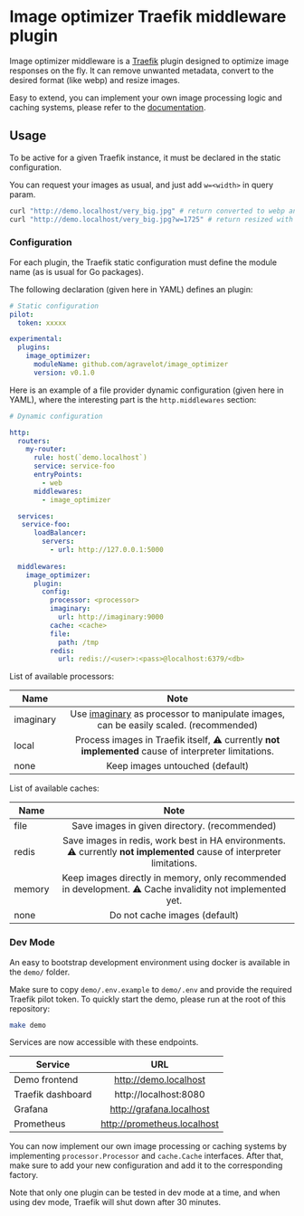 # Image optimizer Traefik middleware plugin

Image optimizer middleware is a [Traefik](https://traefik.io) plugin designed to optimize image responses on the fly.
It can remove unwanted metadata, convert to the desired format (like webp) and resize images.

Easy to extend, you can implement your own image processing logic and caching systems, please refer to the [documentation](https://doc.traefik.io/traefik/plugins/).

## Usage

To be active for a given Traefik instance, it must be declared in the static configuration.

You can request your images as usual, and just add `w=<width>` in query param.
```bash 
curl "http://demo.localhost/very_big.jpg" # return converted to webp and without metadata 
curl "http://demo.localhost/very_big.jpg?w=1725" # return resized with 1725px width, converted to webp and without metadata
```

### Configuration

For each plugin, the Traefik static configuration must define the module name (as is usual for Go packages).

The following declaration (given here in YAML) defines an plugin:

```yaml
# Static configuration
pilot:
  token: xxxxx

experimental:
  plugins:
    image_optimizer:
      moduleName: github.com/agravelot/image_optimizer
      version: v0.1.0
```

Here is an example of a file provider dynamic configuration (given here in YAML), where the interesting part is the `http.middlewares` section:

```yaml
# Dynamic configuration

http:
  routers:
    my-router:
      rule: host(`demo.localhost`)
      service: service-foo
      entryPoints:
        - web
      middlewares:
        - image_optimizer

  services:
   service-foo:
      loadBalancer:
        servers:
          - url: http://127.0.0.1:5000
  
  middlewares:
    image_optimizer:
      plugin:
        config:
          processor: <processor>
          imaginary:
            url: http://imaginary:9000
          cache: <cache>
          file:
            path: /tmp
          redis:
            url: redis://<user>:<pass>@localhost:6379/<db>
```

List of available processors:

| Name         | Note                         |
| -------------|:---------------------------:|
| imaginary    | Use [imaginary](https://github.com/h2non/imaginary) as processor to manipulate images, can be easily scaled. (recommended)     |
| local        | Process images in Traefik itself, ⚠️ currently **not implemented** cause of interpreter limitations. |
| none         | Keep images untouched (default)    |

List of available caches:

| Name         | Note                         |
| -------------|:---------------------------:|
| file         | Save images in given directory. (recommended)     |
| redis        | Save images in redis, work best in HA environments.  ⚠️ currently **not implemented** cause of interpreter limitations. |
| memory       | Keep images directly in memory, only recommended in development. ⚠️ Cache invalidity not implemented yet.    |
| none         | Do not cache images (default)    |

### Dev Mode

An easy to bootstrap development environment using docker is available in the `demo/` folder.

Make sure to copy `demo/.env.example` to `demo/.env` and provide the required Traefik pilot token.
To quickly start the demo, please run at the root of this repository:

```bash
make demo
```

Services are now accessible with these endpoints.

| Service           | URL                         |
| ----------------- |:---------------------------:|
| Demo frontend     | http://demo.localhost       |
| Traefik dashboard | http://localhost:8080       |
| Grafana           | http://grafana.localhost    |
| Prometheus        | http://prometheus.localhost |

You can now implement our own image processing or caching systems by implementing `processor.Processor` and `cache.Cache` interfaces.
After that, make sure to add your new configuration and add it to the corresponding factory.

Note that only one plugin can be tested in dev mode at a time, and when using dev mode, Traefik will shut down after 30 minutes.

